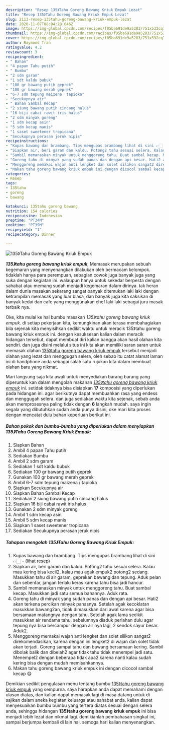 ```yaml
---
description: "Resep 135》Tahu Goreng Bawang Kriuk Empuk Lezat"
title: "Resep 135》Tahu Goreng Bawang Kriuk Empuk Lezat"
slug: 2113-resep-135tahu-goreng-bawang-kriuk-empuk-lezat
date: 2020-11-07T08:04:28.646Z
image: https://img-global.cpcdn.com/recipes/f05ba691de9a5283/751x532cq70/135tahu-goreng-bawang-kriuk-empuk-foto-resep-utama.jpg
thumbnail: https://img-global.cpcdn.com/recipes/f05ba691de9a5283/751x532cq70/135tahu-goreng-bawang-kriuk-empuk-foto-resep-utama.jpg
cover: https://img-global.cpcdn.com/recipes/f05ba691de9a5283/751x532cq70/135tahu-goreng-bawang-kriuk-empuk-foto-resep-utama.jpg
author: Raymond Tran
ratingvalue: 4.2
reviewcount: 3
recipeingredient:
- " Bahan"
- "4 papan Tahu putih"
- " Bumbu"
- "2 sdm garam"
- "1 sdt kaldu bubuk"
- "100 gr bawang putih geprek"
- "100 gr bawang merah geprek"
- "6-7 sdm tepung maizena  tapioka"
- "Secukupnya air"
- " Bahan Sambal Kecap"
- "2 siung bawang putih cincang halus"
- "16 biji cabai rawit iris halus"
- "2 sdm minyak goreng"
- "1 sdm kecap asin"
- "5 sdm kecap manis"
- "1 saset sweetener tropicana"
- "Secukupnya perasan jeruk nipis"
recipeinstructions:
- "Kupas bawang dan brambang. Tips mengupas brambang lihat di sini 👉🏻           (lihat resep)"
- "Siapkan air, beri garam dan kaldu. Potong2 tahu sesuai selera. Kalau mau kering bisa kecil2, kalau mau agak empuk2 potong2 sedang. Masukkan tahu di air garam, geprekan bawang dan tepung. Aduk pelan dan sebentar, jangan terlalu keras karena tahu bisa jadi hancur."
- "Sambil memanaskan minyak untuk menggoreng tahu. Buat sambal kecap. Masukkan jadi satu semua bahannya. Aduk rata."
- "Goreng tahu di minyak yang sudah panas dan dengan api besar. Hati2 akan terkena percikan minyak panasnya. Setelah agak kecoklatan masukkan bawang2an, tidak dimasukkan dari awal karena agar bisa bersamaan matangnya dengan tahu. Setelah agak lama sedikit masukkan air rendama tahu, sebelumnya diaduk perlahan dulu agar tepung nya bisa bercampur dengan air nya lagi, 2 sendok sayur besar. Aduk2."
- "Menggoreng memakai wajan anti lengket dan solet silikon sangat2 direkomendasikan, karena dengan ini lengket2 di wajan dan solet tidak akan terjadi. Goreng sampai tahu dan bawang bersamaan kering. Sambil dibolak balik dan dibelah2 agar tidak tahu tidak menempel jadi satu. Menempel2 dengan beberapa tidak apa2 karena nanti kalau sudah kering bisa dengan mudah memisahkannya."
- "Makan tahu goreng bawang kriuk empuk ini dengan dicocol sambal kecap 😋"
categories:
- Resep
tags:
- 135tahu
- goreng
- bawang

katakunci: 135tahu goreng bawang 
nutrition: 154 calories
recipecuisine: Indonesian
preptime: "PT34M"
cooktime: "PT39M"
recipeyield: "1"
recipecategory: Dinner

---
```



![135》Tahu Goreng Bawang Kriuk Empuk](https://img-global.cpcdn.com/recipes/f05ba691de9a5283/751x532cq70/135tahu-goreng-bawang-kriuk-empuk-foto-resep-utama.jpg)

<b><i>135》tahu goreng bawang kriuk empuk</i></b>, Memasak merupakan sebuah kegemaran yang menyenangkan dilakukan oleh bermacam kelompok. tidaklah hanya para perempuan, sebagian cowok juga banyak juga yang suka dengan kegiatan ini. walaupun hanya untuk sekedar berpesta dengan sahabat atau memang sudah menjadi kegemaran dalam dirinya. tak heran dalam dunia masakan sekarang sangat banyak ditemukan laki laki dengan ketrampilan memasak yang luar biasa, dan banyak juga kita saksikan di banyak kedai dan cafe yang menggunakan chef laki laki sebagai juru masak terbaik nya.

Oke, kita mulai ke hal bumbu masakan <i>135》tahu goreng bawang kriuk empuk</i>. di setiap pekerjaan kita, kemungkinan akan terasa membahagiakan bila sejenak kita menyisihkan sedikit waktu untuk meracik 135》tahu goreng bawang kriuk empuk ini. dengan kesuksesan kalian dalam meracik hidangan tersebut, dapat membuat diri kalian bangga akan hasil olahan kita sendiri. dan juga disini melalui situs ini kita akan memiliki saran saran untuk memasak olahan <u>135》tahu goreng bawang kriuk empuk</u> tersebut menjadi olahan yang lezat dan menggugah selera, oleh sebab itu catat alamat laman ini di handphone anda sebagai salah satu rujukan kita dalam membuat olahan baru yang nikmat.




Mari langsung saja kita awali untuk menyediakan barang barang yang diperuntuk kan dalam mengolah makanan <u><i>135》tahu goreng bawang kriuk empuk</i></u> ini. setidak tidaknya bisa disiapkan <b>17</b> komposisi yang diperlukan pada hidangan ini. agar berikutnya dapat membuahkan rasa yang endess dan menggugah selera. dan juga sediakan waktu kita sejenak, sebab anda akan memprosesnya paling tidak dengan <b>6</b> langkah mudah. saya ingin segala yang dibutuhkan sudah anda punya disini, oke mari kita proses dengan mencatat dulu bahan keperluan berikut ini.

<!--inarticleads1-->

##### Bahan pokok dan bumbu-bumbu yang diperlukan dalam menyiapkan 135》Tahu Goreng Bawang Kriuk Empuk:

1. Siapkan  Bahan
1. Ambil 4 papan Tahu putih
1. Sediakan  Bumbu
1. Ambil 2 sdm garam
1. Sediakan 1 sdt kaldu bubuk
1. Sediakan 100 gr bawang putih geprek
1. Gunakan 100 gr bawang merah geprek
1. Ambil 6-7 sdm tepung maizena / tapioka
1. Siapkan Secukupnya air
1. Siapkan  Bahan Sambal Kecap
1. Sediakan 2 siung bawang putih cincang halus
1. Siapkan 16 biji cabai rawit iris halus
1. Gunakan 2 sdm minyak goreng
1. Ambil 1 sdm kecap asin
1. Ambil 5 sdm kecap manis
1. Siapkan 1 saset sweetener tropicana
1. Sediakan Secukupnya perasan jeruk nipis




<!--inarticleads2-->

##### Tahapan mengolah 135》Tahu Goreng Bawang Kriuk Empuk:

1. Kupas bawang dan brambang. Tips mengupas brambang lihat di sini 👉🏻 -           (lihat resep)
1. Siapkan air, beri garam dan kaldu. Potong2 tahu sesuai selera. Kalau mau kering bisa kecil2, kalau mau agak empuk2 potong2 sedang. Masukkan tahu di air garam, geprekan bawang dan tepung. Aduk pelan dan sebentar, jangan terlalu keras karena tahu bisa jadi hancur.
1. Sambil memanaskan minyak untuk menggoreng tahu. Buat sambal kecap. Masukkan jadi satu semua bahannya. Aduk rata.
1. Goreng tahu di minyak yang sudah panas dan dengan api besar. Hati2 akan terkena percikan minyak panasnya. Setelah agak kecoklatan masukkan bawang2an, tidak dimasukkan dari awal karena agar bisa bersamaan matangnya dengan tahu. Setelah agak lama sedikit masukkan air rendama tahu, sebelumnya diaduk perlahan dulu agar tepung nya bisa bercampur dengan air nya lagi, 2 sendok sayur besar. Aduk2.
1. Menggoreng memakai wajan anti lengket dan solet silikon sangat2 direkomendasikan, karena dengan ini lengket2 di wajan dan solet tidak akan terjadi. Goreng sampai tahu dan bawang bersamaan kering. Sambil dibolak balik dan dibelah2 agar tidak tahu tidak menempel jadi satu. Menempel2 dengan beberapa tidak apa2 karena nanti kalau sudah kering bisa dengan mudah memisahkannya.
1. Makan tahu goreng bawang kriuk empuk ini dengan dicocol sambal kecap 😋




Demikian sedikit pengulasan menu tentang bumbu <u>135》tahu goreng bawang kriuk empuk</u> yang sempurna. saya harapkan anda dapat memahami dengan ulasan diatas, dan kalian dapat memasak lagi di masa datang untuk di sajikan dalam aneka kegiatan keluarga atau sahabat anda. kalian dapat menyesuaikan bumbu bumbu yang tertera diatas sesuai dengan selera anda, sehingga hidangan <b>135》tahu goreng bawang kriuk empuk</b> ini bisa menjadi lebih lezat dan nikmat lagi. demikianlah pembahasan singkat ini, sampai berjumpa kembali di lain hal. semoga hari kalian menyenangkan.
